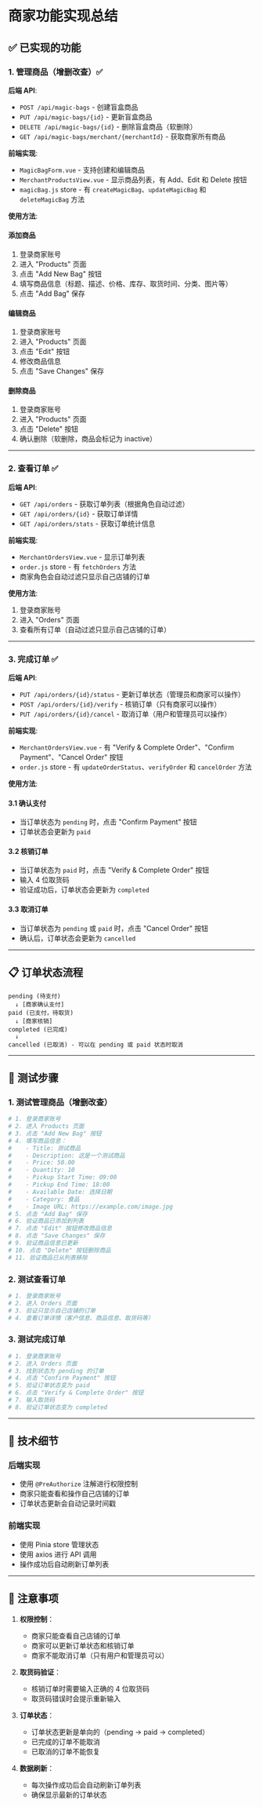 # 商家功能实现总结

## ✅ 已实现的功能

### 1. 管理商品（增删改查）✅

**后端 API**:
- `POST /api/magic-bags` - 创建盲盒商品
- `PUT /api/magic-bags/{id}` - 更新盲盒商品
- `DELETE /api/magic-bags/{id}` - 删除盲盒商品（软删除）
- `GET /api/magic-bags/merchant/{merchantId}` - 获取商家所有商品

**前端实现**:
- `MagicBagForm.vue` - 支持创建和编辑商品
- `MerchantProductsView.vue` - 显示商品列表，有 Add、Edit 和 Delete 按钮
- `magicBag.js` store - 有 `createMagicBag`、`updateMagicBag` 和 `deleteMagicBag` 方法

**使用方法**:

#### 添加商品
1. 登录商家账号
2. 进入 "Products" 页面
3. 点击 "Add New Bag" 按钮
4. 填写商品信息（标题、描述、价格、库存、取货时间、分类、图片等）
5. 点击 "Add Bag" 保存

#### 编辑商品
1. 登录商家账号
2. 进入 "Products" 页面
3. 点击 "Edit" 按钮
4. 修改商品信息
5. 点击 "Save Changes" 保存

#### 删除商品
1. 登录商家账号
2. 进入 "Products" 页面
3. 点击 "Delete" 按钮
4. 确认删除（软删除，商品会标记为 inactive）

---

### 2. 查看订单 ✅

**后端 API**:
- `GET /api/orders` - 获取订单列表（根据角色自动过滤）
- `GET /api/orders/{id}` - 获取订单详情
- `GET /api/orders/stats` - 获取订单统计信息

**前端实现**:
- `MerchantOrdersView.vue` - 显示订单列表
- `order.js` store - 有 `fetchOrders` 方法
- 商家角色会自动过滤只显示自己店铺的订单

**使用方法**:
1. 登录商家账号
2. 进入 "Orders" 页面
3. 查看所有订单（自动过滤只显示自己店铺的订单）

---

### 3. 完成订单 ✅

**后端 API**:
- `PUT /api/orders/{id}/status` - 更新订单状态（管理员和商家可以操作）
- `POST /api/orders/{id}/verify` - 核销订单（只有商家可以操作）
- `PUT /api/orders/{id}/cancel` - 取消订单（用户和管理员可以操作）

**前端实现**:
- `MerchantOrdersView.vue` - 有 "Verify & Complete Order"、"Confirm Payment"、"Cancel Order" 按钮
- `order.js` store - 有 `updateOrderStatus`、`verifyOrder` 和 `cancelOrder` 方法

**使用方法**:

#### 3.1 确认支付
- 当订单状态为 `pending` 时，点击 "Confirm Payment" 按钮
- 订单状态会更新为 `paid`

#### 3.2 核销订单
- 当订单状态为 `paid` 时，点击 "Verify & Complete Order" 按钮
- 输入 4 位取货码
- 验证成功后，订单状态会更新为 `completed`

#### 3.3 取消订单
- 当订单状态为 `pending` 或 `paid` 时，点击 "Cancel Order" 按钮
- 确认后，订单状态会更新为 `cancelled`

---

## 📋 订单状态流程

```
pending (待支付)
  ↓ [商家确认支付]
paid (已支付，待取货)
  ↓ [商家核销]
completed (已完成)
  ↓
cancelled (已取消) - 可以在 pending 或 paid 状态时取消
```

---

## 🧪 测试步骤

### 1. 测试管理商品（增删改查）
```bash
# 1. 登录商家账号
# 2. 进入 Products 页面
# 3. 点击 "Add New Bag" 按钮
# 4. 填写商品信息：
#    - Title: 测试商品
#    - Description: 这是一个测试商品
#    - Price: 50.00
#    - Quantity: 10
#    - Pickup Start Time: 09:00
#    - Pickup End Time: 18:00
#    - Available Date: 选择日期
#    - Category: 食品
#    - Image URL: https://example.com/image.jpg
# 5. 点击 "Add Bag" 保存
# 6. 验证商品已添加到列表
# 7. 点击 "Edit" 按钮修改商品信息
# 8. 点击 "Save Changes" 保存
# 9. 验证商品信息已更新
# 10. 点击 "Delete" 按钮删除商品
# 11. 验证商品已从列表移除
```

### 2. 测试查看订单
```bash
# 1. 登录商家账号
# 2. 进入 Orders 页面
# 3. 验证只显示自己店铺的订单
# 4. 查看订单详情（客户信息、商品信息、取货码等）
```

### 3. 测试完成订单
```bash
# 1. 登录商家账号
# 2. 进入 Orders 页面
# 3. 找到状态为 pending 的订单
# 4. 点击 "Confirm Payment" 按钮
# 5. 验证订单状态变为 paid
# 6. 点击 "Verify & Complete Order" 按钮
# 7. 输入取货码
# 8. 验证订单状态变为 completed
```

---

## 🔧 技术细节

### 后端实现
- 使用 `@PreAuthorize` 注解进行权限控制
- 商家只能查看和操作自己店铺的订单
- 订单状态更新会自动记录时间戳

### 前端实现
- 使用 Pinia store 管理状态
- 使用 axios 进行 API 调用
- 操作成功后自动刷新订单列表

---

## 📝 注意事项

1. **权限控制**：
   - 商家只能查看自己店铺的订单
   - 商家可以更新订单状态和核销订单
   - 商家不能取消订单（只有用户和管理员可以）

2. **取货码验证**：
   - 核销订单时需要输入正确的 4 位取货码
   - 取货码错误时会提示重新输入

3. **订单状态**：
   - 订单状态更新是单向的（pending → paid → completed）
   - 已完成的订单不能取消
   - 已取消的订单不能恢复

4. **数据刷新**：
   - 每次操作成功后会自动刷新订单列表
   - 确保显示最新的订单状态



